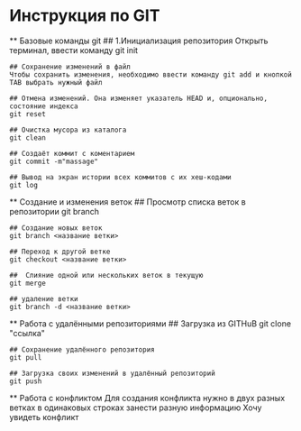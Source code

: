 # Инструкция по GIT
** Базовые команды git
	## 1.Инициализация репозитория 
	Открыть терминал, ввести команду git init
	
    ## Сохранение изменений в файл
	Чтобы сохранить изменения, необходимо ввести команду git add и кнопкой TAB выбрать нужный файл
	
    ## Отмена изменений. Она изменяет указатель HEAD и, опционально, состояние индекса
	git reset
	
    ## Очистка мусора из каталога
	git clean
	
    ## Создаёт коммит с коментарием
	git commit -m"massage" 
	
    ## Вывод на экран истории всех коммитов с их хеш-кодами
	git log
** Создание и изменения веток
    ## Просмотр списка веток в репозитории
    git branch
	
    ## Создание новых веток
	git branch <название ветки>
	
    ## Переход к другой ветке
	git checkout <название ветки>
	
    ##  Слияние одной или нескольких веток в текущую
	git merge
	
    ## удаление ветки
	git branch -d <название ветки>
** Работа с удалёнными репозиториями
	## Загрузка из GITHuB
	git clone "ссылка"
    
    ## Сохранение удалённого репозитория
	git pull
	
    ## Загрузка своих изменений в удалённый репозиторий
	git push
** Работа с конфликтом
    Для создания конфликта нужно в двух разных ветках в одинаковых строках занести разную информацию
    Хочу увидеть конфликт